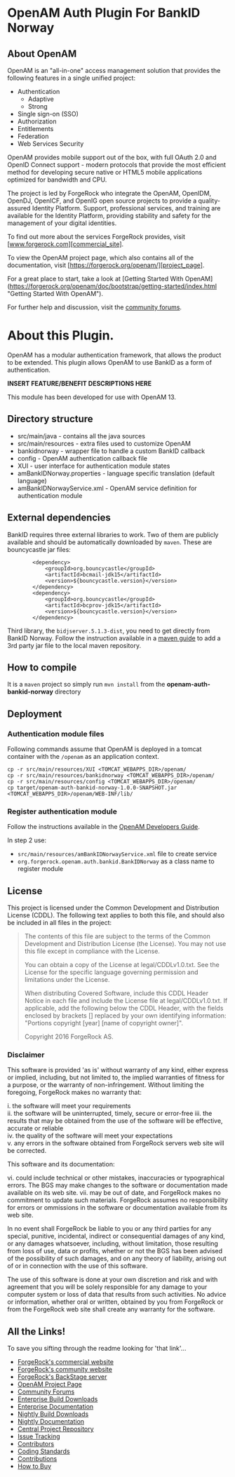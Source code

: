 # OpenAM Auth Plugin For BankID Norway

## About OpenAM
OpenAM is an "all-in-one" access management solution that provides the following features in a single unified project:

+ Authentication
    - Adaptive 
    - Strong  
+ Single sign-on (SSO)
+ Authorization
+ Entitlements
+ Federation 
+ Web Services Security

OpenAM provides mobile support out of the box, with full OAuth 2.0 and OpenID Connect support - modern protocols that 
provide the most efficient method for developing secure native or HTML5 mobile applications optimized for bandwidth and 
CPU.

The project is led by ForgeRock who integrate the OpenAM, OpenIDM, OpenDJ, OpenICF, and OpenIG open source projects to 
provide a quality-assured Identity Platform. Support, professional services, and training are available for the Identity
 Platform, providing stability and safety for the management of your digital identities. 

To find out more about the services ForgeRock provides, visit [www.forgerock.com][commercial_site].

To view the OpenAM project page, which also contains all of the documentation, visit
 [https://forgerock.org/openam/][project_page]. 

For a great place to start, take a look at [Getting Started With OpenAM]
(https://forgerock.org/openam/doc/bootstrap/getting-started/index.html "Getting Started With OpenAM").

For further help and discussion, visit the [community forums][community_forum].

# About this Plugin.

OpenAM has a modular authentication framework, that allows the product to be extended. This plugin allows OpenAM to use BankID as a form of authentication. 


**INSERT FEATURE/BENEFIT DESCRIPTIONS HERE**

This module has been developed for use with OpenAM 13.
     
## Directory structure
 
* src/main/java - contains all the java sources
* src/main/resources - extra files used to customize OpenAM
 * bankidnorway - wrapper file to handle a custom BankID callback
 * config - OpenAM authentication callback file
 * XUI - user interface for authentication module states
 * amBankIDNorway.properties - language specific translation (default language)
 * amBankIDNorwayService.xml - OpenAM service definition for authentication module
 
## External dependencies

BankID requires three external libraries to work. Two of them are publicly available and should be automatically 
downloaded by `maven`. These are bouncycastle jar files:

```
        <dependency>
            <groupId>org.bouncycastle</groupId>
            <artifactId>bcmail-jdk15</artifactId>
            <version>${bouncycastle.version}</version>
        </dependency>
        <dependency>
            <groupId>org.bouncycastle</groupId>
            <artifactId>bcprov-jdk15</artifactId>
            <version>${bouncycastle.version}</version>
        </dependency>
```

Third library, the `bidjserver.5.1.3-dist`, you need to get directly from BankID Norway. Follow the instruction 
available in a [maven guide](http://maven.apache.org/guides/mini/guide-3rd-party-jars-local.html) to add a 3rd party 
jar file to the local maven repository.
 
## How to compile
It is a `maven` project so simply run `mvn install` from the **openam-auth-bankid-norway** directory


## Deployment
### Authentication module files

Following commands assume that OpenAM is deployed in a tomcat container with the `/openam` as an application context. 

```
cp -r src/main/resources/XUI <TOMCAT_WEBAPPS_DIR>/openam/
cp -r src/main/resources/bankidnorway <TOMCAT_WEBAPPS_DIR>/openam/
cp -r src/main/resources/config <TOMCAT_WEBAPPS_DIR>/openam/
cp target/openam-auth-bankid-norway-1.0.0-SNAPSHOT.jar <TOMCAT_WEBAPPS_DIR>/openam/WEB-INF/lib/
```

### Register authentication module

Follow the instructions available in the [OpenAM Developers Guide](https://backstage.forgerock.com/#!/docs/openam/13/dev-guide/chap-customizing#installing-sample-auth-module).

In step 2 use:
- `src/main/resources/amBankIDNorwayService.xml` file to create service
- `org.forgerock.openam.auth.bankid.BankIDNorway` as a class name to register module

## License

This project is licensed under the Common Development and Distribution License (CDDL). The following text applies to 
both this file, and should also be included in all files in the project:

> The contents of this file are subject to the terms of the Common Development and  Distribution License (the License). 
> You may not use this file except in compliance with the License.  
>   
> You can obtain a copy of the License at legal/CDDLv1.0.txt. See the License for the specific language governing 
> permission and limitations under the License.  
>  
> When distributing Covered Software, include this CDDL Header Notice in each file and include the License file at 
> legal/CDDLv1.0.txt. If applicable, add the following below the CDDL Header, with the fields enclosed by brackets [] 
> replaced by your own identifying information: "Portions copyright [year] [name of copyright owner]".  
>   
> Copyright 2016 ForgeRock AS. 

### Disclaimer
This software is provided 'as is' without warranty of any kind, either express or implied, including, but not limited to, the implied warranties of fitness for a purpose, or the warranty of non-infringement. Without limiting the foregoing, ForgeRock makes no warranty that:

i. the software will meet your requirements  
ii. the software will be uninterrupted, timely, secure or error-free
iii. the results that may be obtained from the use of the software will be effective, accurate or reliable  
iv. the quality of the software will meet your expectations  
v. any errors in the software obtained from ForgeRock servers web site will be corrected.

This software and its documentation:

vi. could include technical or other mistakes, inaccuracies or typographical errors. The BGS may make changes to the software or documentation made available on its web site.
vii. may be out of date, and ForgeRock makes no commitment to update such materials.
ForgeRock assumes no responsibility for errors or ommissions in the software or documentation available from its web site.

In no event shall ForgeRock be liable to you or any third parties for any special, punitive, incidental, indirect or consequential damages of any kind, or any damages whatsoever, including, without limitation, those resulting from loss of use, data or profits, whether or not the BGS has been advised of the possibility of such damages, and on any theory of liability, arising out of or in connection with the use of this software.

The use of this software is done at your own discretion and risk and with agreement that you will be solely responsible for any damage to your computer system or loss of data that results from such activities. No advice or information, whether oral or written, obtained by you from ForgeRock or from the ForgeRock web site shall create any warranty for the software.

## All the Links!
To save you sifting through the readme looking for 'that link'...

- [ForgeRock's commercial website][commercial_site]
- [ForgeRock's community website][community_site]
- [ForgeRock's BackStage server][backstage] 
- [OpenAM Project Page][project_page]
- [Community Forums][community_forum]
- [Enterprise Build Downloads][enterprise_builds]
- [Enterprise Documentation][enterprise_docs]
- [Nightly Build Downloads][nightly_builds]
- [Nightly Documentation][nightly_docs]
- [Central Project Repository][central_repo]
- [Issue Tracking][issue_tracking]
- [Contributors][contributors]
- [Coding Standards][coding_standards]
- [Contributions][contribute]
- [How to Buy][how_to_buy]

[commercial_site]: https://www.forgerock.com
[community_site]: https://www.forgerock.org
[backstage]: https://backstage.forgerock.com
[project_page]: https://forgerock.org/openam/
[community_forum]: https://forgerock.org/forum/fr-projects/openam/
[enterprise_builds]: https://backstage.forgerock.com/#!/downloads/OpenAM/OpenAM%20Enterprise#browse
[enterprise_docs]: https://backstage.forgerock.com/#!/docs/openam
[nightly_builds]: https://forgerock.org/downloads/openam-builds/
[nightly_docs]: https://forgerock.org/documentation/openam/
[central_repo]: https://stash.forgerock.org/projects/OPENAM
[issue_tracking]: http://bugster.forgerock.org/
[docs_project]: https://stash.forgerock.org/projects/OPENAM/repos/openam-docs/browse
[contributors]: https://stash.forgerock.org/plugins/servlet/graphs?graph=contributors&projectKey=OPENAM&repoSlug=openam&refId=all-branches&type=c&group=weeks
[coding_standards]: https://wikis.forgerock.org/confluence/display/devcom/Coding+Style+and+Guidelines
[how_to_buy]: https://www.forgerock.com/platform/how-buy/
[contribute]: https://forgerock.org/projects/contribute/
